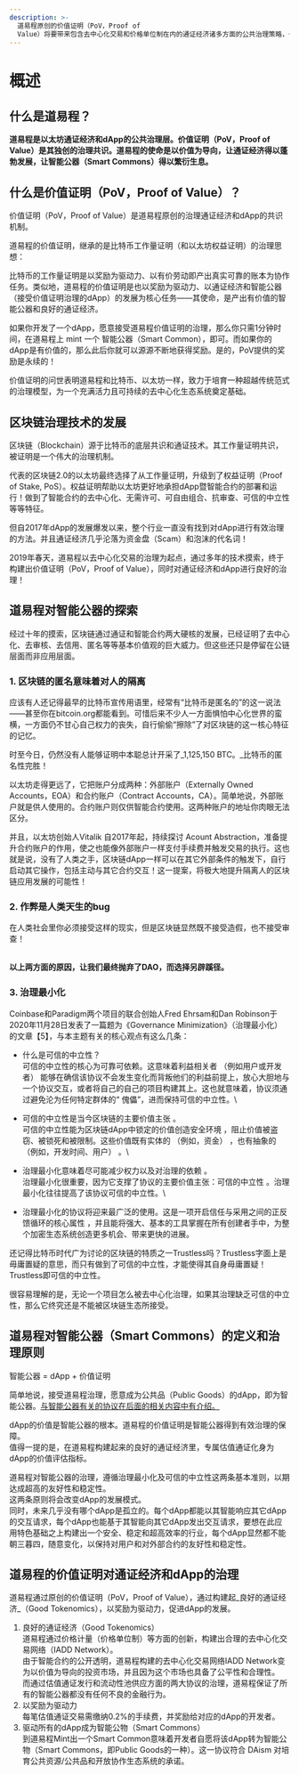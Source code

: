 ```yaml
---
description: >-
  道易程原创的价值证明（PoV，Proof of
  Value）将要带来包含去中心化交易和价格单位制在内的通证经济诸多方面的公共治理策略，也将给dApp带来一个全新的价值治理体系。
---
```


# 概述

## 什么是道易程？

**道易程是以太坊通证经济和dApp的公共治理层。价值证明（PoV，Proof of Value）是其独创的治理共识。道易程的使命是以价值为导向，让通证经济得以蓬勃发展，让智能公器（Smart Commons）得以繁衍生息。**

## 什么是价值证明（PoV，Proof of Value）？

价值证明（PoV，Proof of Value）是道易程原创的治理通证经济和dApp的共识机制。

道易程的价值证明，继承的是比特币工作量证明（和以太坊权益证明）的治理思想：

比特币的工作量证明是以奖励为驱动力、以有价劳动即产出真实可靠的账本为协作任务。类似地，道易程的价值证明是也以奖励为驱动力、以通证经济和智能公器（接受价值证明治理的dApp）的发展为核心任务——其使命，是产出有价值的智能公器和良好的通证经济。

如果你开发了一个dApp，愿意接受道易程价值证明的治理，那么你只需1分钟时间，在道易程上 mint 一个 智能公器（Smart Common），即可。而如果你的dApp是有价值的，那么此后你就可以源源不断地获得奖励。是的，PoV提供的奖励是永续的！

价值证明的问世表明道易程和比特币、以太坊一样，致力于培育一种超越传统范式的治理模型，为一个充满活力且可持续的去中心化生态系统奠定基础。

## 区块链治理技术的发展

区块链（Blockchain）源于比特币的底层共识和通证技术。其工作量证明共识，被证明是一个伟大的治理机制。

代表的区块链2.0的以太坊最终选择了从工作量证明，升级到了权益证明（Proof of Stake, PoS）。权益证明帮助以太坊更好地承担dApp暨智能合约的部署和运行！做到了智能合约的去中心化、无需许可、可自由组合、抗审查、可信的中立性等等特征。

但自2017年dApp的发展爆发以来，整个行业一直没有找到对dApp进行有效治理的方法。并且通证经济几乎沦落为资金盘（Scam）和泡沫的代名词！

2019年春天，道易程以去中心化交易的治理为起点，通过多年的技术摸索，终于构建出价值证明（PoV，Proof of Value），同时对通证经济和dApp进行良好的治理！

## 道易程对智能公器的探索 <a href="#dao2" id="dao2"></a>

经过十年的摸索，区块链通过通证和智能合约两大硬核的发展，已经证明了去中心化、去审核、去信用、匿名等等基本价值观的巨大威力。但这些还只是停留在公链层面而非应用层面。

### 1. 区块链的匿名意味着对人的隔离

应该有人还记得最早的比特币宣传用语里，经常有“比特币是匿名的”的这一说法——甚至你在bitcoin.org都能看到。可惜后来不少人一方面惧怕中心化世界的蛮横，一方面仍不甘心自己权力的丧失，自行偷偷“擦除”了对区块链的这一核心特征的记忆。

时至今日，仍然没有人能够证明中本聪总计开采了_1,125,150 BTC。_比特币的匿名性完胜！

以太坊走得更远了，它把账户分成两种：外部账户（Externally Owned Accounts，EOA）和合约账户（Contract Accounts，CA）。简单地说，外部账户就是供人使用的。合约账户则仅供智能合约使用。这两种账户的地址你肉眼无法区分。

并且，以太坊创始人Vitalik 自2017年起，持续探讨 Acount Abstraction，准备提升合约账户的作用，使之也能像外部账户一样支付手续费并触发交易的执行。这也就是说，没有了人类之手，区块链dApp一样可以在其它外部条件的触发下，自行启动其它操作，包括主动与其它合约交互！这一提案，将极大地提升隔离人的区块链应用发展的可能性！

### 2. 作弊是人类天生的bug

在人类社会里你必须接受这样的现实，但是区块链显然既不接受造假，也不接受审查！

\
**以上两方面的原因，让我们最终抛弃了DAO，而选择另辟蹊径。**

### 3. 治理最小化

Coinbase和Paradigm两个项目的联合创始人Fred Ehrsam和Dan Robinson于2020年11月28日发表了一篇题为《Governance Minimization》（治理最小化）的文章【5】，与本主题有关的核心观点有这么几条：

* 什么是可信的中立性？\
  可信的中立性的核心为可靠可依赖。这意味着利益相关者 （例如用户或开发者） 能够在确信该协议不会发生变化而背叛他们的利益前提上，放心大胆地与一个协议交互，或者将自己的自己的项目构建其上。这也就意味着，协议须通过避免沦为任何特定群体的“ 傀儡”，进而保持可信的中立性。\

* 可信的中立性是当今区块链的主要价值主张 。\
  可信的中立性能为区块链dApp中锁定的价值创造安全环境 ，阻止价值被盗窃、被锁死和被限制。这些价值既有实体的 （例如，资金） ，也有抽象的 （例如，开发时间、用户） 。\

* 治理最小化意味着尽可能减少权力以及对治理的依赖 。\
  治理最小化很重要，因为它支撑了协议的主要价值主张：可信的中立性 。治理最小化往往提高了该协议可信的中立性。\

* 治理最小化的协议将迎来最广泛的使用。这是一项开启信任与采用之间的正反馈循环的核心属性 ，并且能将强大、基本的工具掌握在所有创建者手中，为整个加密生态系统创造更多机会、带来更快的进展。

还记得比特币时代广为讨论的区块链的特质之一Trustless吗？Trustless字面上是毋庸置疑的意思，而只有做到了可信的中立性，才能使得其自身毋庸置疑！Trustless即可信的中立性。

很容易理解的是，无论一个项目怎么被去中心化治理，如果其治理缺乏可信的中立性，那么它终究还是不能被区块链生态所接受。

## **道易程对智能公器（Smart Commons）的定义和治理原则**

智能公器 = dApp + 价值证明

简单地说，接受道易程治理，愿意成为公共品（Public Goods）的dApp，即为智能公器。[与智能公器有关的协议在后面的相关内容中有介绍。](protocols.md#deauthentication)

dApp的价值是智能公器的根本。道易程的价值证明是智能公器得到有效治理的保障。\
值得一提的是，在道易程构建起来的良好的通证经济里，专属估值通证化身为dApp的价值评估指标。

道易程对智能公器的治理，遵循治理最小化及可信的中立性这两条基本准则，以期达成超高的友好性和稳定性。\
这两条原则将会改变dApp的发展模式。\
同时，未来几乎没有哪个dApp是孤立的。每个dApp都能以其智能响应其它dApp的交互请求，每个dApp也能基于其智能向其它dApp发出交互请求，要想在此应用特色基础之上构建出一个安全、稳定和超高效率的行业，每个dApp显然都不能朝三暮四，随意变化，以保持对用户和对外部合约的友好性和稳定性。

## 道易程的价值证明对通证经济和dApp的治理

道易程通过原创的价值证明（PoV，Proof of Value），通过构建起_良好的通证经济_（Good Tokenomics），以奖励为驱动力，促进dApp的发展。

1. 良好的通证经济（Good Tokenomics）\
   道易程通过价格计量（价格单位制）等方面的创新，构建出合理的去中心化交易网络（IADD Network）。\
   由于智能合约的公开透明，道易程构建的去中心化交易网络IADD Network变为以价值为导向的投资市场，并且因为这个市场也具备了公平性和合理性。\
   而通过估值通证发行和流动性池供应方面的两大协议的治理，道易程保证了所有的智能公器都没有任何不良的金融行为。
2. 以奖励为驱动力\
   每笔估值通证交易需缴纳0.2%的手续费，并奖励给对应的dApp的开发者。
3. 驱动所有的dApp成为智能公物（Smart Commons）\
   到道易程Mint出一个Smart Common意味着开发者自愿将该dApp转为智能公物（Smart Commons，即Public Goods的一种）。这一协议符合 DAism 对培育公共资源/公共品和开放协作生态系统的承诺。













